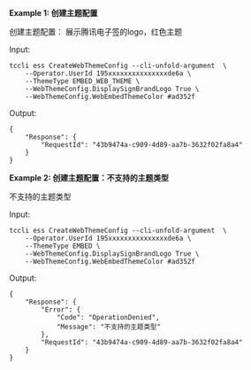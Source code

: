 **Example 1: 创建主题配置**

创建主题配置： 展示腾讯电子签的logo，红色主题

Input: 

```
tccli ess CreateWebThemeConfig --cli-unfold-argument  \
    --Operator.UserId 195xxxxxxxxxxxxxxxde6a \
    --ThemeType EMBED_WEB_THEME \
    --WebThemeConfig.DisplaySignBrandLogo True \
    --WebThemeConfig.WebEmbedThemeColor #ad352f
```

Output: 
```
{
    "Response": {
        "RequestId": "43b9474a-c909-4d89-aa7b-3632f02fa8a4"
    }
}
```

**Example 2: 创建主题配置：不支持的主题类型**

不支持的主题类型

Input: 

```
tccli ess CreateWebThemeConfig --cli-unfold-argument  \
    --Operator.UserId 195xxxxxxxxxxxxxxxde6a \
    --ThemeType EMBED \
    --WebThemeConfig.DisplaySignBrandLogo True \
    --WebThemeConfig.WebEmbedThemeColor #ad352f
```

Output: 
```
{
    "Response": {
        "Error": {
            "Code": "OperationDenied",
            "Message": "不支持的主题类型"
        },
        "RequestId": "43b9474a-c909-4d89-aa7b-3632f02fa8a4"
    }
}
```

